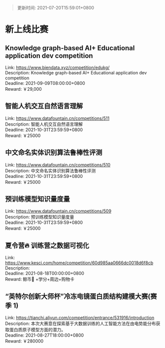 > 更新时间: 2021-07-20T15:59:01+0800 

# 新上线比赛


## Knowledge graph-based AI+ Educational application dev competition
Link: https://www.biendata.xyz/competition/edukg/  
Description: Knowledge graph-based AI+ Educational application dev competition  
Deadline: 2021-09-09T08:00:00+0800  
Reward: ￥29,000  

## 智能人机交互自然语言理解
Link: https://www.datafountain.cn/competitions/511  
Description: 智能人机交互自然语言理解  
Deadline: 2021-10-31T23:59:59+0800  
Reward: ￥25000  

## 中文命名实体识别算法鲁棒性评测
Link: https://www.datafountain.cn/competitions/510  
Description: 中文命名实体识别算法鲁棒性评测  
Deadline: 2021-10-31T23:59:59+0800  
Reward: ￥25000  

## 预训练模型知识量度量
Link: https://www.datafountain.cn/competitions/509  
Description: 预训练模型知识量度量  
Deadline: 2021-10-31T23:59:59+0800  
Reward: ￥25000  

## 夏令营🔥 训练营之数据可视化
Link: https://www.kesci.com/home/competition/60d985aa0666dc0018d6f8cb  
Description:   
Deadline: 2021-08-18T00:00:00+0800  
Reward: 鲸币🐳 +学分+周边+购物卡  

## “英特尔创新大师杯”冷冻电镜蛋白质结构建模大赛(赛季 1)
Link: https://tianchi.aliyun.com/competition/entrance/531916/introduction  
Description: 本次大赛意在探索基于大数据训练的人工智能方法在由电势能分布获取蛋白质原子模型方面的潜力。  
Deadline: 2021-08-27T18:00:00+0800  
Reward: ￥280000  

